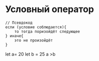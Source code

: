 # Условный оператор

````code
// Псевдокод
если (условие соблюдается){
	то тогда поризойдёт следующее
} иначе{
	это не произойдёт
}
````

let a= 20
let b = 25
a >b
